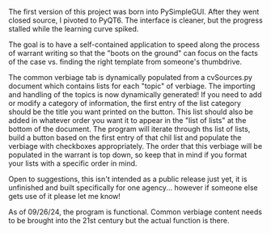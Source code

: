 The first version of this project was born into PySimpleGUI. After they went closed source, I pivoted to PyQT6. The interface is cleaner, but the progress stalled while the learning curve spiked.

The goal is to have a self-contained application to speed along the process of warrant writing so that the "boots on the ground" can focus on the facts of the case vs. finding the right template from someone's thumbdrive. 

The common verbiage tab is dynamically populated from a cvSources.py document which contains lists for each "topic" of verbiage. The importing and handling of the topics is now dynamically generated! If you need to add or modify a category of information, the first entry of the list category should be the title you want printed on the button. This list should also be added in whatever order you want it to appear in the "list of lists" at the bottom of the document. The program will iterate through ths list of lists, build a button based on the first entry of that chil list and populate the verbiage with checkboxes appropriately. The order that this verbiage will be populated in the warrant is top down, so keep that in mind if you format your lists with a specific order in mind.

Open to suggestions, this isn't intended as a public release just yet, it is unfinished and built specifically for one agency... however if someone else gets use of it please let me know!

As of 09/26/24, the program is functional. Common verbiage content needs to be brought into the 21st century but the actual function is there.
